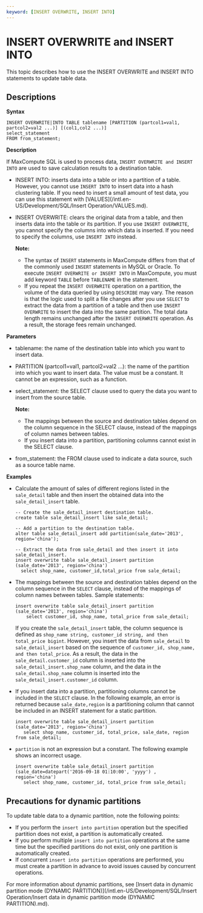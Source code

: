 ```yaml
---
keyword: [INSERT OVERWRITE, INSERT INTO]
---
```


# INSERT OVERWRITE and INSERT INTO

This topic describes how to use the INSERT OVERWRITE and INSERT INTO statements to update table data.

## Descriptions

**Syntax**

```
INSERT OVERWRITE|INTO TABLE tablename [PARTITION (partcol1=val1, partcol2=val2 ...)] [(col1,col2 ...)]
select_statement
FROM from_statement;
```

**Description**

If MaxCompute SQL is used to process data, `INSERT OVERWRITE and INSERT INTO` are used to save calculation results to a destination table.

-   INSERT INTO: inserts data into a table or into a partition of a table. However, you cannot use `INSERT INTO` to insert data into a hash clustering table. If you need to insert a small amount of test data, you can use this statement with [VALUES](/intl.en-US/Development/SQL/Insert Operation/VALUES.md).
-   INSERT OVERWRITE: clears the original data from a table, and then inserts data into the table or its partition. If you use `INSERT OVERWRITE`, you cannot specify the columns into which data is inserted. If you need to specify the columns, use `INSERT INTO` instead.

    **Note:**

    -   The syntax of `INSERT` statements in MaxCompute differs from that of the commonly used `INSERT` statements in MySQL or Oracle. To execute `INSERT OVERWRITE or INSERT INTO` in MaxCompute, you must add keyword `TABLE` before `TABLENAME` in the statement.
    -   If you repeat the `INSERT OVERWRITE` operation on a partition, the volume of the data queried by using `DESCRIBE` may vary. The reason is that the logic used to split a file changes after you use `SELECT` to extract the data from a partition of a table and then use `INSERT OVERWRITE` to insert the data into the same partition. The total data length remains unchanged after the `INSERT OVERWRITE` operation. As a result, the storage fees remain unchanged.

**Parameters**

-   tablename: the name of the destination table into which you want to insert data.
-   PARTITION \(partcol1=val1, partcol2=val2 ...\): the name of the partition into which you want to insert data. The value must be a constant. It cannot be an expression, such as a function.
-   select\_statement: the SELECT clause used to query the data you want to insert from the source table.

    **Note:**

    -   The mappings between the source and destination tables depend on the column sequence in the SELECT clause, instead of the mappings of column names between tables.
    -   If you insert data into a partition, partitioning columns cannot exist in the SELECT clause.
-   from\_statement: the FROM clause used to indicate a data source, such as a source table name.

**Examples**

-   Calculate the amount of sales of different regions listed in the `sale_detail` table and then insert the obtained data into the `sale_detail_insert` table.

    ```
    -- Create the sale_detail_insert destination table.
    create table sale_detail_insert like sale_detail;
    
    -- Add a partition to the destination table.
    alter table sale_detail_insert add partition(sale_date='2013', region='china');
    
    -- Extract the data from sale_detail and then insert it into sale_detail_insert.
    insert overwrite table sale_detail_insert partition (sale_date='2013', region='china')
      select shop_name, customer_id,total_price from sale_detail;
    ```

-   The mappings between the source and destination tables depend on the column sequence in the `SELECT` clause, instead of the mappings of column names between tables. Sample statements:

    ```
    insert overwrite table sale_detail_insert partition (sale_date='2013', region='china')
        select customer_id, shop_name, total_price from sale_detail;                      
    ```

    If you create the `sale_detail_insert` table, the column sequence is defined as `shop_name string, customer_id string, and then total_price bigint`. However, you insert the data from `sale_detail` to `sale_detail_insert` based on the sequence of `customer_id, shop_name, and then total_price`. As a result, the data in the `sale_detail.customer_id` column is inserted into the `sale_detail_insert.shop_name` column, and the data in the `sale_detail.shop_name` column is inserted into the `sale_detail_insert.customer_id` column.

-   If you insert data into a partition, partitioning columns cannot be included in the `SELECT` clause. In the following example, an error is returned because `sale_date,region` is a partitioning column that cannot be included in an INSERT statement for a static partition.

    ```
    insert overwrite table sale_detail_insert partition (sale_date='2013', region='china')
       select shop_name, customer_id, total_price, sale_date, region  from sale_detail;
    ```

-   `partition` is not an expression but a constant. The following example shows an incorrect usage.

    ```
    insert overwrite table sale_detail_insert partition (sale_date=datepart('2016-09-18 01:10:00', 'yyyy') , region='china')
       select shop_name, customer_id, total_price from sale_detail;
    ```


## Precautions for dynamic partitions

To update table data to a dynamic partition, note the following points:

-   If you perform the `insert into partition` operation but the specified partition does not exist, a partition is automatically created.
-   If you perform multiple `insert into partition` operations at the same time but the specified partitions do not exist, only one partition is automatically created.
-   If concurrent `insert into partition` operations are performed, you must create a partition in advance to avoid issues caused by concurrent operations.

For more information about dynamic partitions, see [Insert data in dynamic partition mode \(DYNAMIC PARTITION\)](/intl.en-US/Development/SQL/Insert Operation/Insert data in dynamic partition mode (DYNAMIC PARTITION).md).


